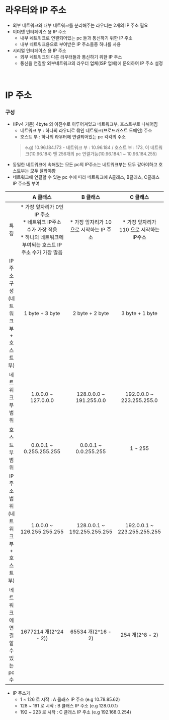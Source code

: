 # 라우터와 IP 주소
* 외부 네트워크와 내부 네트워크를 분리해주는 라우터는 2개의 IP 주소 필요
* 이더넷 인터페이스 용 IP 주소
   * 내부 네트워크로 연결되어있는 pc 들과 통신하기 위한 IP 주소
   * 내부 네트워크용으로 부여받은 IP 주소들중 하나를 사용
* 시리얼 인터페이스 용 IP 주소
	* 외부 네트워크의 다른 라우터들과 통신하기 위한 IP 주소
   * 통신을 연결할 외부네트워크의 라우터 업체(ISP 업체)에 문의하여 IP 주소 설정

<br>

# IP 주소
### 구성
* (IPv4 기준) 4byte 의 이진수로 이루어져있고 네트워크부, 호스트부로 나뉘어짐
   * 네트워크 부 : 하나의 라우터로 묶인 네트워크(브로드캐스트 도메인) 주소
   * 호스트 부 : 하나의 라우터에 연결되어있는 pc 각각의 주소
   > e.g) 10.96.184.173 - 네트워크 부 : 10.96.184 / 호스트 부 : 173, 이 네트워크(10.96.184) 엔 256개의 pc 연결가능(10.96.184.1 ~ 10.96.184.255)
* 동일한 네트워크에 속해있는 모든 pc의 IP주소는 네트워크부는 모두 같아야하고 호스트부는 모두 달라야함
* 네트워크에 연결할 수 있는 pc 수에 따라 네트워크에 A클래스, B클래스, C클래스 IP 주소풀 부여

|		| A 클래스 	| B 클래스 	| C 클래스 	|
|:---:	|:---:		|:---:		|:---:		|
| 특징 |* 가장 앞자리가 0인 IP 주소 <br> * 네트워크 IP주소 수가 가장 적음 <br> * 하나의 네트워크에 부여되는 호스트 IP 주소 수가 가장 많음|* 가장 앞자리가 10 으로 시작하는 IP 주소|* 가장 앞자리가 110 으로 시작하는 IP주소|
|IP 주소 구성(네트워크 부 + 호스트 부)|1 byte + 3 byte|2 byte + 2 byte|3 byte + 1 byte|
|네트워크부 범위|1.0.0.0 ~ 127.0.0.0|128.0.0.0 ~ 191.255.0.0|192.0.0.0 ~ 223.255.255.0|
|호스트부 범위|0.0.0.1 ~ 0.255.255.255|0.0.0.1 ~ 0.0.255.255|1 ~ 255|
|IP 주소 범위(네트워크부 + 호스트부)|1.0.0.0 ~ 126.255.255.255|128.0.0.1 ~ 192.255.255.255|192.0.0.1 ~ 223.255.255.255|
|네트워크에 연결할 수 있는 pc 수|1677214 개(2^24 - 2))|65534 개(2^16 - 2)|254 개(2^8 - 2)|

* IP 주소가 
   * 1 ~ 126 로 시작 : A 클래스 IP 주소 (e.g 10.78.85.62)
   * 128 ~ 191 로 시작 : B 클래스 IP 주소 (e.g 128.0.0.1) 
   * 192 ~ 223 로 시작 : C 클래스 IP 주소 (e.g 192.168.0.254)
